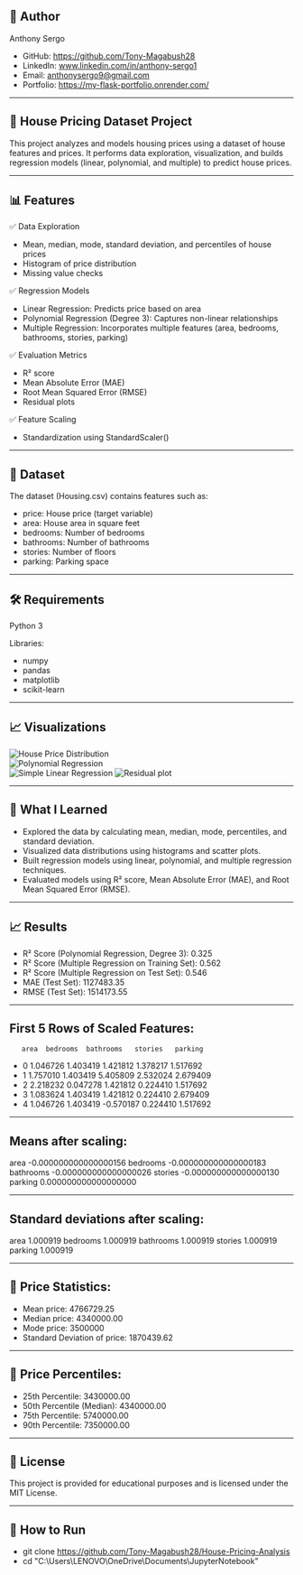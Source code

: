 ## 👤 Author
Anthony Sergo

- GitHub: https://github.com/Tony-Magabush28
- LinkedIn: www.linkedin.com/in/anthony-sergo1 
- Email: anthonysergo9@gmail.com
- Portfolio: https://my-flask-portfolio.onrender.com/

---

## 🏡 House Pricing Dataset Project

This project analyzes and models housing prices using a dataset of house features and prices. It performs data exploration, visualization, and builds regression models (linear, polynomial, and multiple) to predict house prices.

---

## 📊 Features

✅ Data Exploration

- Mean, median, mode, standard deviation, and percentiles of house prices
- Histogram of price distribution
- Missing value checks

✅ Regression Models

- Linear Regression: Predicts price based on area
- Polynomial Regression (Degree 3): Captures non-linear relationships
- Multiple Regression: Incorporates multiple features (area, bedrooms, bathrooms,      stories, parking)

✅ Evaluation Metrics

- R² score
- Mean Absolute Error (MAE)
- Root Mean Squared Error (RMSE)
- Residual plots

✅ Feature Scaling

- Standardization using StandardScaler()

---

## 📁 Dataset
The dataset (Housing.csv) contains features such as:

- price: House price (target variable)
- area: House area in square feet
- bedrooms: Number of bedrooms
- bathrooms: Number of bathrooms
- stories: Number of floors
- parking: Parking space

---

## 🛠️ Requirements
Python 3

Libraries:

- numpy
- pandas
- matplotlib
- scikit-learn

---

## 📈 Visualizations

![House Price Distribution](images/pd.png)  
![Polynomial Regression](images/pr.png)  
![Simple Linear Regression](images/lr.png)
![Residual plot](images/rp.png)

---

## 🚀 What I Learned

- Explored the data by calculating mean, median, mode, percentiles, and standard deviation.
- Visualized data distributions using histograms and scatter plots. 
- Built regression models using linear, polynomial, and multiple regression techniques.
- Evaluated models using R² score, Mean Absolute Error (MAE), and Root Mean Squared Error (RMSE).

---

## 📈 Results

- R² Score (Polynomial Regression, Degree 3): 0.325
- R² Score (Multiple Regression on Training Set): 0.562
- R² Score (Multiple Regression on Test Set): 0.546
- MAE (Test Set): 1127483.35
- RMSE (Test Set): 1514173.55

---

## First 5 Rows of Scaled Features:
       area  bedrooms  bathrooms   stories   parking
- 0  1.046726  1.403419   1.421812  1.378217  1.517692
- 1  1.757010  1.403419   5.405809  2.532024  2.679409
- 2  2.218232  0.047278   1.421812  0.224410  1.517692
- 3  1.083624  1.403419   1.421812  0.224410  2.679409
- 4  1.046726  1.403419  -0.570187  0.224410  1.517692

---

## Means after scaling:
area        -0.000000000000000156
bedrooms    -0.000000000000000183
bathrooms   -0.000000000000000026
stories     -0.000000000000000130
parking      0.000000000000000000

---

## Standard deviations after scaling:
area         1.000919
bedrooms     1.000919
bathrooms    1.000919
stories      1.000919
parking      1.000919

---

## 📝 Price Statistics:

- Mean price: 4766729.25
- Median price: 4340000.00
- Mode price: 3500000
- Standard Deviation of price: 1870439.62

---

## 📝 Price Percentiles:
- 25th Percentile: 3430000.00
- 50th Percentile (Median): 4340000.00
- 75th Percentile: 5740000.00
- 90th Percentile: 7350000.00


---

## 📃 License

This project is provided for educational purposes and is licensed under the MIT License.

---

## 🚀 How to Run

- git clone https://github.com/Tony-Magabush28/House-Pricing-Analysis
- cd "C:\Users\LENOVO\OneDrive\Documents\JupyterNotebook"

